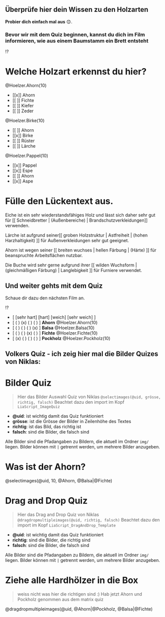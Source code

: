 <!--
author:   Jan Franke; Volker Göhler

email:    jan.franke@hwk-dresden.de
 
version:  0.0.7
 
language: de
 
narrator: Deutsch Female

edit: true
date: 2025-06-24
icon: https://raw.githubusercontent.com/Ifi-DiAgnostiK-Project/LiaScript-Courses/refs/heads/main/img/Logo_234px.png
logo: https://upload.wikimedia.org/wikipedia/commons/thumb/e/e9/Wood_of_a_Picea_abies_03.jpg/1920px-Wood_of_a_Picea_abies_03.jpg

attribute: Title Image By Kritzolina - Own work, CC BY-SA 4.0, https://commons.wikimedia.org/w/index.php?curid=128991156 


comment:  Quiz zu Eigenschaften Holz

import: https://raw.githubusercontent.com/Ifi-DiAgnostiK-Project/LiaScript_DragAndDrop_Template/refs/heads/main/README.md
import: https://raw.githubusercontent.com/Ifi-DiAgnostiK-Project/Piktogramme/refs/heads/main/makros.md
import: https://raw.githubusercontent.com/Ifi-DiAgnostiK-Project/LiaScript_ImageQuiz/refs/heads/main/README.md

tags: Tischler

@style
.flex-container {
    display: flex;[](https://liascript.github.io/LiveEditor/liascript/index.html?#5)
    flex-wrap: wrap; /* Allows the items to wrap as needed */
    align-items: stretch;
    gap: 20px; /* Adds both horizontal and vertical spacing between items */
}

.flex-child { 
    flex: 1;
    margin-right: 20px; /* Adds space between the columns */
}

@media (max-width: 600px) {
    .flex-child {
        flex: 100%; /* Makes the child divs take up the full width on slim devices */
        margin-right: 0; /* Removes the right margin */
    }
}
@end

@Fichte: @Hoelzer.Fichte.src
@Balsa:  @Hoelzer.Balsa.src
@Ahorn: @Hoelzer.Ahorn.src
@Pockholz: @Hoelzer.Pockholz.src

-->
 
## Überprüfe hier dein Wissen zu den Holzarten

__Probier dich einfach mal aus__ 😊.

### Bevor wir mit dem Quiz beginnen, kannst du dich im Film informieren, wie aus einem Baumstamm ein Brett entsteht

!?[](https://youtu.be/veoFy8ty9Q8?si=p5xSav-HDr9Avk5n)

Welche Holzart erkennst du hier?
===

@Hoelzer.Ahorn(10)

- [[x]] Ahorn
- [[ ]] Fichte
- [[ ]] Kiefer
- [[ ]] Zeder

@Hoelzer.Birke(10)

- [[ ]] Ahorn
- [[x]] Birke
- [[ ]] Rüster
- [[ ]] Lärche

<section class="flex-container">
<div class="flex-child">

@Hoelzer.Pappel(10)

</div>
<div class="flex-child">

- [[x]] Pappel
- [[x]] Espe
- [[ ]] Ahorn
- [[x]] Aspe

</div>
</section>


__Fülle den Lückentext aus.__
===

<!-- data-randomize -->
Eiche ist ein sehr wiederstandsfähiges Holz und lässt sich daher sehr gut für [[ Schneidbretter | (Außenbereiche) | Brandschutzverkleidungen]] verwenden.

Lärche ist aufgrund seiner[[ groben Holzstruktur |   Astfreiheit   | (hohen Harzhaltigkeit) ]] für Außenverkleidungen sehr gut geeignet.

Ahorn ist wegen seiner [[ breiten wuchses |   hellen Färbung   | (Härte) ]] für beanspruchte Arbeitsflächen nutzbar.

Die Buche  wird sehr gerne aufgrund ihrer [[ wilden Wuchsform |   (gleichmäßigen Färbung)  | Langlebigkeit ]] für Furniere verwendet.

## Und weiter gehts mit dem Quiz

Schaue dir dazu den nächsten Film an.


!?[](https://youtu.be/QP7nOjA9si8?si=LXjAJXKKXkOx9Sim)

- [ [sehr hart] [hart] [weich] [sehr weich]  ]
- [  ( )  (x)  ( )   ( ) ] __Ahorn__ @Hoelzer.Ahorn(10)
- [  ( )  ( )  ( )  (x) ] __Balsa__ @Hoelzer.Balsa(10)
- [  ( )  ( )  (x)  ( ) ] __Fichte__ @Hoelzer.Fichte(10)
- [  (x)  ( )  ( )  ( ) ] __Pockholz__ @Hoelzer.Pockholz(10)


## Volkers Quiz - ich zeig hier mal die Bilder Quizes von Niklas:

Bilder Quiz
=======

> Hier das Bilder Auswahl Quiz von Niklas
> `@selectimages(@uid, grösse, richtig, falsch)`
> Beachtet dazu den import im Kopf `LiaScript_ImageQuiz`

- **@uid**: ist wichtig damit das Quiz funktioniert
- **grösse**: ist die Grösse der Bilder in Zeilenhöhe des Textes
- **richtig**: ist das Bild, das richtig ist
- **falsch**: sind die Bilder, die falsch sind

Alle Bilder sind die Pfadangaben zu Bildern, die aktuell im Ordner `img/` liegen. Bilder können mit `|` getrennt werden, um mehrere Bilder anzugeben.

Was ist der Ahorn?
=====

@selectimages(@uid, 10, @Ahorn, @Balsa|@Fichte)

Drag and Drop Quiz
=======

> Hier das Drag and Drop Quiz von Niklas
> `@dragdropmultipleimages(@uid, richtig, falsch)`
> Beachtet dazu den import im Kopf `LiaScript_DragAndDrop_Template`

- **@uid**: ist wichtig damit das Quiz funktioniert
- **richtig**: sind die Bilder, die richtig sind
- **falsch**: sind die Bilder, die falsch sind

Alle Bilder sind die Pfadangaben zu Bildern, die aktuell im Ordner `img/` liegen. Bilder können mit `|` getrennt werden, um mehrere Bilder anzugeben.

Ziehe alle Hardhölzer in die Box
===

> weiss nicht was hier die richtigen sind :) Hab jetzt Ahorn und Pockholz genommen aus dem matrix quiz

@dragdropmultipleimages(@uid, @Ahorn|@Pockholz, @Balsa|@Fichte)



